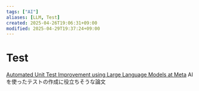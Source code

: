 ```yaml
---
tags: ["AI"]
aliases: [LLM, Test]
created: 2025-04-26T19:06:31+09:00
modified: 2025-04-29T19:37:24+09:00
---
```


# Test

[Automated Unit Test Improvement using Large Language Models at Meta](https://arxiv.org/abs/2402.09171)
AIを使ったテストの作成に役立ちそうな論文